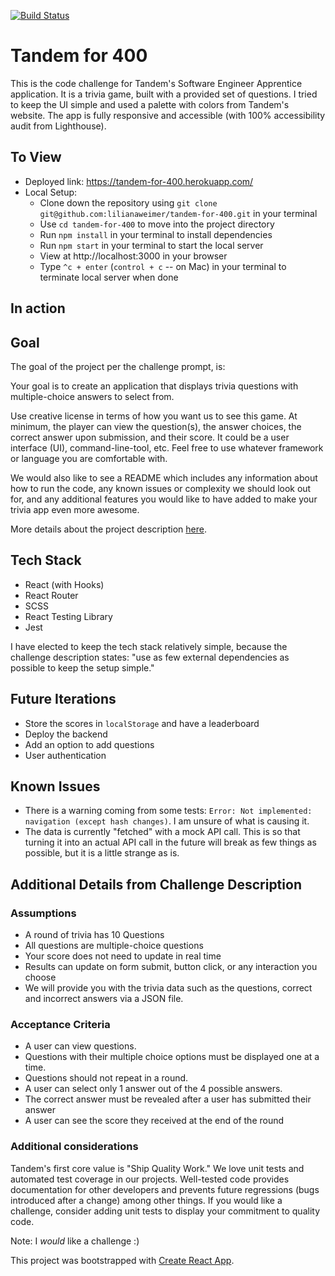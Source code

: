 [![Build Status](https://travis-ci.org/lilianaweimer/tandem-for-400.svg?branch=master)](https://travis-ci.org/lilianaweimer/tandem-for-400)

# Tandem for 400
This is the code challenge for Tandem's Software Engineer Apprentice application. It is a trivia game, built with a provided set of questions. I tried to keep the UI simple and used a palette with colors from Tandem's website. The app is fully responsive and accessible (with 100% accessibility audit from Lighthouse). 

## To View
- Deployed link: https://tandem-for-400.herokuapp.com/
- Local Setup:
  - Clone down the repository using `git clone git@github.com:lilianaweimer/tandem-for-400.git` in your terminal
  - Use `cd tandem-for-400` to move into the project directory
  - Run `npm install` in your terminal to install dependencies
  - Run `npm start` in your terminal to start the local server
  - View at http://localhost:3000 in your browser
  - Type `^c + enter` (`control + c` -- on Mac) in your terminal to terminate local server when done

## In action

## Goal
The goal of the project per the challenge prompt, is:

Your goal is to create an application that displays trivia questions with multiple-choice answers to select from.

Use creative license in terms of how you want us to see this game. At minimum, the player can view the question(s), the answer choices, the correct answer upon submission, and their score. It could be a user interface (UI), command-line-tool, etc. Feel free to use whatever framework or language you are comfortable with.

We would also like to see a README which includes any information about how to run the code, any known issues or complexity we should look out for, and any additional features you would like to have added to make your trivia app even more awesome.

More details about the project description [here](#Additional-Details-from-Challenge-Description).

## Tech Stack
- React (with Hooks)
- React Router
- SCSS
- React Testing Library
- Jest

I have elected to keep the tech stack relatively simple, because the challenge description states: "use as few external dependencies as possible to keep the setup simple."

## Future Iterations
- Store the scores in `localStorage` and have a leaderboard
- Deploy the backend
- Add an option to add questions
- User authentication

## Known Issues
- There is a warning coming from some tests: `Error: Not implemented: navigation (except hash changes)`. I am unsure of what is causing it.
- The data is currently "fetched" with a mock API call. This is so that turning it into an actual API call in the future will break as few things as possible, but it is a little strange as is.

## Additional Details from Challenge Description
### Assumptions
- A round of trivia has 10 Questions
- All questions are multiple-choice questions
- Your score does not need to update in real time
- Results can update on form submit, button click, or any interaction you choose
- We will provide you with the trivia data such as the questions, correct and incorrect answers via a JSON file.

### Acceptance Criteria
- A user can view questions.
- Questions with their multiple choice options must be displayed one at a time. 
- Questions should not repeat in a round.
- A user can select only 1 answer out of the 4 possible answers.
- The correct answer must be revealed after a user has submitted their answer 
- A user can see the score they received at the end of the round

### Additional considerations
Tandem's first core value is "Ship Quality Work." We love unit tests and automated test coverage in our projects. Well-tested code provides documentation for other developers and prevents future regressions (bugs introduced after a change) among other things. If you would like a challenge, consider adding unit tests to display your commitment to quality code.

Note: I *would* like a challenge :)

This project was bootstrapped with [Create React App](https://github.com/facebook/create-react-app).